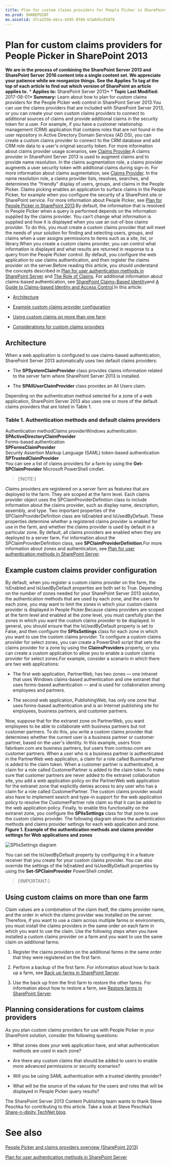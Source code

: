 ```yaml
---
title: Plan for custom claims providers for People Picker in SharePoint 2013
ms.prod: SHAREPOINT
ms.assetid: 3fca2556-ebca-4395-8f66-b3a645c05878
---
```



# Plan for custom claims providers for People Picker in SharePoint 2013
 **We are in the process of combining the SharePoint Server 2013 and SharePoint Server 2016 content into a single content set. We appreciate your patience while we reorganize things. See the Applies To tag at the top of each article to find out which version of SharePoint an article applies to.** * **Applies to:** SharePoint Server 2013*  * **Topic Last Modified:** 2017-08-01* **Summary:** Learn about how to plan for custom claims providers for the People Picker web control in SharePoint Server 2013.You can use the claims providers that are included with SharePoint Server 2013, or you can create your own custom claims providers to connect to additional sources of claims and provide additional claims in the security token for a user. For example, if you have a customer relationship management (CRM) application that contains roles that are not found in the user repository in Active Directory Domain Services (AD DS), you can create a custom claims provider to connect to the CRM database and add CRM role data to a user's original security token. For more information about claims provider usage scenarios, see  [Claims Provider](https://technet.microsoft.com/en-us/library/ee535894.aspx).A claims provider in SharePoint Server 2013 is used to augment claims and to provide name resolution. In the claims augmentation role, a claims provider augments a user security token with additional claims during sign-in. For more information about claims augmentation, see  [Claims Provider](https://technet.microsoft.com/en-us/library/ee535894.aspx). In the name resolution role, a claims provider lists, resolves, searches, and determines the "friendly" display of users, groups, and claims in the People Picker. Claims picking enables an application to surface claims in the People Picker, for example when you configure the security of a SharePoint site or SharePoint service. For more information about People Picker, see  [Plan for People Picker in SharePoint 2013](html/plan-for-people-picker-in-sharepoint-2013.md).By default, the information that is resolved in People Picker when a query is performed depends on the information supplied by the claims provider. You can’t change what information is supplied and how it is displayed when you use an out-of-box claims provider. To do this, you must create a custom claims provider that will meet the needs of your solution for finding and selecting users, groups, and claims when a user assigns permissions to items such as a site, list, or library.When you create a custom claims provider, you can control what information is displayed and what results are returned in response to a query from the People Picker control. By default, you configure the web application to use claims authentication, and then register the claims provider on the server.Before reading this article, you should understand the concepts described in  [Plan for user authentication methods in SharePoint Server](html/plan-for-user-authentication-methods-in-sharepoint-server.md) and [The Role of Claims](https://technet.microsoft.com/en-us/library/ee913589.aspx). For additional information about claims-based authentication, see  [SharePoint Claims-Based Identity](https://technet.microsoft.com/en-us/library/ee535242.aspx)and  [A Guide to Claims-based Identity and Access Control](https://technet.microsoft.com/en-us/library/ff423674.aspx).In this article:
-  [Architecture](#architecture)
    
  
-  [Example custom claims provider configuration](#deploying)
    
  
-  [Using custom claims on more than one farm](#multifarm)
    
  
-  [Considerations for custom claims providers](#planning)
    
  

## Architecture
<a name="architecture"> </a>

When a web application is configured to use claims-based authentication, SharePoint Server 2013 automatically uses two default claims providers:
- The **SPSystemClaimProvider** class provides claims information related to the server farm where SharePoint Server 2013 is installed.
    
  
- The **SPAllUserClaimProvider** class provides an All Users claim.
    
  
Depending on the authentication method selected for a zone of a web application, SharePoint Server 2013 also uses one or more of the default claims providers that are listed in Table 1.
### Table 1. Authentication methods and default claims providers

Authentication methodClaims providerWindows authentication  <br/> **SPActiveDirectoryClaimProvider** <br/> Forms-based authentication  <br/> **SPFormsClaimProvider** <br/> Security Assertion Markup Language (SAML) token-based authentication  <br/> **SPTrustedClaimProvider** <br/> You can see a list of claims providers for a farm by using the **Get-SPClaimProvider** Microsoft PowerShell cmdlet.
> [!NOTE:]

  
    
    

Claims providers are registered on a server farm as features that are deployed to the farm. They are scoped at the farm level. Each claims provider object uses the SPClaimProviderDefinition class to include information about the claims provider, such as display name, description, assembly, and type. Two important properties of the SPClaimProviderDefinition class are IsEnabled and IsUsedByDefault. These properties determine whether a registered claims provider is enabled for use in the farm, and whether the claims provider is used by default in a particular zone. By default, all claims providers are enabled when they are deployed to a server farm. For information about the SPClaimProviderDefinition class, see **SPClaimProviderDefinition**.For more information about zones and authentication, see  [Plan for user authentication methods in SharePoint Server](html/plan-for-user-authentication-methods-in-sharepoint-server.md).
## Example custom claims provider configuration
<a name="deploying"> </a>

By default, when you register a custom claims provider on the farm, the IsEnabled and IsUsedByDefault properties are both set to True. Depending on the number of zones needed for your SharePoint Server 2013 solution, the authentication methods that are used by each zone, and the users for each zone, you may want to limit the zones in which your custom claims provider is displayed in People Picker.Because claims providers are scoped at the farm level and enabled at the zone level, you must carefully plan the zones in which you want the custom claims provider to be displayed. In general, you should ensure that the IsUsedByDefault property is set to False, and then configure the **SPIisSettings** class for each zone in which you want to use the custom claims provider. To configure a custom claims provider for select zones, you can create a PowerShell script that sets the claims provider for a zone by using the **ClaimsProviders** property, or you can create a custom application to allow you to enable a custom claims provider for select zones.For example, consider a scenario in which there are two web applications: 
- The first web application, PartnerWeb, has two zones — one intranet that uses Windows claims-based authentication and one extranet that uses forms-based authentication — and is used for collaboration among employees and partners.
    
  
- The second web application, PublishingWeb, has only one zone that uses forms-based authentication and is an Internet publishing site for employees, business partners, and customer partners.
    
  
 Now, suppose that for the extranet zone on PartnerWeb, you want employees to be able to collaborate with business partners but not customer partners. To do this, you write a custom claims provider that determines whether the current user is a business partner or customer partner, based on the user's identity. In this example, users from fabrikam.com are business partners, but users from contoso.com are customer partners. When a user who is a business partner is authenticated in the PartnerWeb web application, a claim for a role called BusinessPartner is added to the claim token. When a customer partner is authenticated, a claim for a role called CustomerPartner is added to the claim token.To make sure that customer partners are never added to the extranet collaboration site, you add a web application policy on the PartnerWeb web application for the extranet zone that explicitly denies access to any user who has a claim for a role called CustomerPartner. The custom claims provider would also have to implement search and type-in support for the web application policy to resolve the CustomerPartner role claim so that it can be added to the web application policy. Finally, to enable this functionality on the extranet zone, you configure the **SPIisSettings** class for that zone to use the custom claims provider. The following diagram shows the authentication methods and claims provider settings for each web application and zone. **Figure 1. Example of the authentication methods and claims provider settings for Web applications and zones**
  
    
    
![SPIisSettings diagram](images/)
  
    
    
You can set the IsUsedByDefault property by configuring it in a feature receiver that you create for your custom claims provider. You can also override the settings of the IsEnabled and IsUsedByDefault properties by using the **Set-SPClaimProvider** PowerShell cmdlet.
    
> [!IMPORTANT:]

  
    
    


## Using custom claims on more than one farm
<a name="multifarm"> </a>

Claim values are a combination of the claim itself, the claims provider name, and the order in which the claims provider was installed on the server. Therefore, if you want to use a claim across multiple farms or environments, you must install the claims providers in the same order on each farm in which you want to use the claim. Use the following steps when you have installed a custom claims provider on a farm and you want to use the same claim on additional farms:
1. Register the claims providers on the additional farms in the same order that they were registered on the first farm.
    
  
2. Perform a backup of the first farm. For information about how to back up a farm, see  [Back up farms in SharePoint Server](html/back-up-farms-in-sharepoint-server.md).
    
  
3. Use the back up from the first farm to restore the other farms. For information about how to restore a farm, see  [Restore farms in SharePoint Server](html/restore-farms-in-sharepoint-server.md).
    
  

## Planning considerations for custom claims providers
<a name="planning"> </a>

As you plan custom claims providers for use with People Picker in your SharePoint solution, consider the following questions:
- What zones does your web application have, and what authentication methods are used in each zone?
    
  
- Are there any custom claims that should be added to users to enable more advanced permissions or security scenarios?
    
  
- Will you be using SAML authentication with a trusted identity provider?
    
  
- What will be the source of the values for the users and roles that will be displayed in People Picker query results?
    
  
The SharePoint Server 2013 Content Publishing team wants to thank Steve Peschka for contributing to this article. Take a look at Steve Peschka’s  [Share-n-dipity TechNet blog](https://go.microsoft.com/fwlink/p/?LinkId=210274).
# See also

#### 

 [People Picker and claims providers overview (SharePoint 2013)](html/people-picker-and-claims-providers-overview-sharepoint-2013.md)
  
    
    
 [Plan for user authentication methods in SharePoint Server](html/plan-for-user-authentication-methods-in-sharepoint-server.md)
  
    
    

  
    
    

